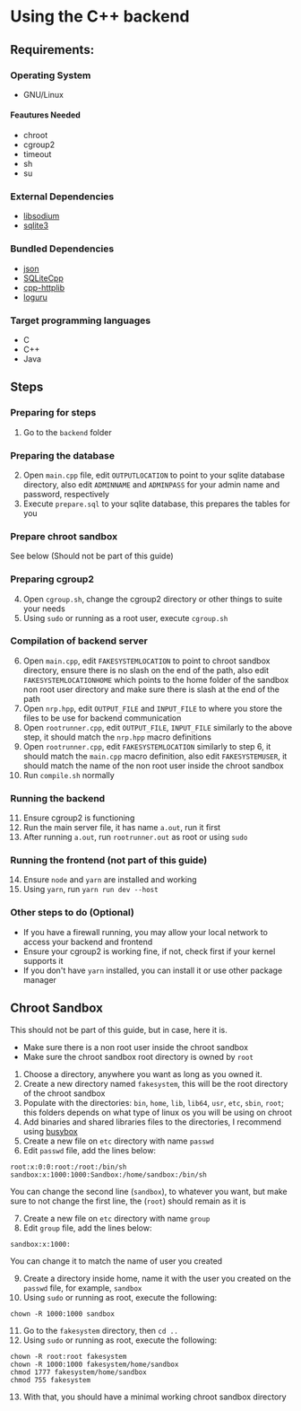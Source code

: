 # Using the C++ backend
## Requirements:
### Operating System
- GNU/Linux
#### Feautures Needed
- chroot
- cgroup2
- timeout
- sh
- su
### External Dependencies
- [libsodium](https://doc.libsodium.org/)
- [sqlite3](https://sqlite.org/)
### Bundled Dependencies
- [json](https://github.com/nlohmann/json)
- [SQLiteCpp](https://github.com/geekyMrK/SQLiteCpp)
- [cpp-httplib](https://github.com/yhirose/cpp-httplib)
- [loguru](https://github.com/emilk/loguru)
### Target programming languages
- C
- C++
- Java
## Steps
### Preparing for steps
1. Go to the `backend` folder
### Preparing the database
2. Open `main.cpp` file, edit `OUTPUTLOCATION` to point to your sqlite database directory, also edit `ADMINNAME` and `ADMINPASS` for your admin name and password, respectively
3. Execute `prepare.sql` to your sqlite database, this prepares the tables for you
### Prepare chroot sandbox
See below (Should not be part of this guide)
### Preparing cgroup2
4. Open `cgroup.sh`, change the cgroup2 directory or other things to suite your needs
5. Using `sudo` or running as a root user, execute `cgroup.sh`
### Compilation of backend server
6. Open `main.cpp`, edit `FAKESYSTEMLOCATION` to point to chroot sandbox directory, ensure there is no slash on the end of the path, also edit `FAKESYSTEMLOCATIONHOME` which points to the home folder of the sandbox non root user directory and make sure there is slash at the end of the path
7. Open `nrp.hpp`, edit `OUTPUT_FILE` and `INPUT_FILE` to where you store the files to be use for backend communication
8. Open `rootrunner.cpp`, edit `OUTPUT_FILE`, `INPUT_FILE` similarly to the above step, it should match the `nrp.hpp` macro definitions
9. Open `rootrunner.cpp`, edit `FAKESYSTEMLOCATION` similarly to step 6, it should match the `main.cpp` macro definition, also edit `FAKESYSTEMUSER`, it should match the name of the non root user inside the chroot sandbox
10. Run `compile.sh` normally
### Running the backend
11. Ensure cgroup2 is functioning
12. Run the main server file, it has name `a.out`, run it first
13. After running `a.out`, run `rootrunner.out` as root or using `sudo`
### Running the frontend (not part of this guide)
14. Ensure `node` and `yarn` are installed and working
15. Using `yarn`, run `yarn run dev --host`
### Other steps to do (Optional)
- If you have a firewall running, you may allow your local network to access your backend and frontend
- Ensure your cgroup2 is working fine, if not, check first if your kernel supports it
- If you don't have `yarn` installed, you can install it or use other package manager
## Chroot Sandbox  
This should not be part of this guide, but in case, here it is.

- Make sure there is a non root user inside the chroot sandbox
- Make sure the chroot sandbox root directory is owned by `root`
1. Choose a directory, anywhere you want as long as you owned it.
2. Create a new directory named `fakesystem`, this will be the root directory of the chroot sandbox
3. Populate with the directories: `bin`, `home`, `lib`, `lib64`, `usr`, `etc`, `sbin`, `root`; this folders depends on what type of linux os you will be using on chroot
4. Add binaries and shared libraries files to the directories, I recommend using [busybox](https://busybox.net/)
5. Create a new file on `etc` directory with name `passwd`
6. Edit `passwd` file, add the lines below:
```
root:x:0:0:root:/root:/bin/sh
sandbox:x:1000:1000:Sandbox:/home/sandbox:/bin/sh
```
You can change the second line (`sandbox`), to whatever you want, but make sure to not change the first line, the (`root`) should remain as it is

7. Create a new file on `etc` directory with name `group`
8. Edit `group` file, add the lines below:
```
sandbox:x:1000:
```
You can change it to match the name of user you created

9. Create a directory inside home, name it with the user you created on the `passwd` file, for example, `sandbox`
10. Using `sudo` or running as root, execute the following: 
```
chown -R 1000:1000 sandbox
```
11. Go to the `fakesystem` directory, then `cd ..`
12. Using `sudo` or running as root, execute the following:
```
chown -R root:root fakesystem
chown -R 1000:1000 fakesystem/home/sandbox
chmod 1777 fakesystem/home/sandbox
chmod 755 fakesystem
```
13. With that, you should have a minimal working chroot sandbox directory
